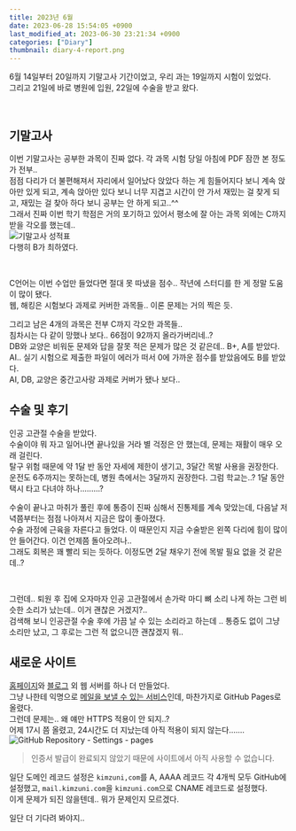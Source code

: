 ```yaml
---
title: 2023년 6월
date: 2023-06-28 15:54:05 +0900
last_modified_at: 2023-06-30 23:21:34 +0900
categories: ["Diary"]
thumbnail: diary-4-report.png
---
```


6월 14일부터 20일까지 기말고사 기간이었고, 우리 과는 19일까지 시험이 있었다.  
그리고 21일에 바로 병원에 입원, 22일에 수술을 받고 왔다.

<br/>

## 기말고사
이번 기말고사는 공부한 과목이 진짜 없다. 각 과목 시험 당일 아침에 PDF 잠깐 본 정도가 전부..  
점점 다리가 더 불편해져서 자리에서 일어났다 앉았다 하는 게 힘들어지다 보니 계속 앉아만 있게 되고,
계속 앉아만 있다 보니 너무 지겹고 시간이 안 가서 재밌는 걸 찾게 되고,
재밌는 걸 찾아 하다 보니 공부는 안 하게 되고..^^  
그래서 진짜 이번 학기 학점은 거의 포기하고 있어서 평소에 잘 아는 과목 외에는 C까지 받을 각오를 했는데..  
![기말고사 성적표](diary-4-report.png)  
다행히 B가 최하였다.

<br/>

C언어는 이번 수업만 들었다면 절대 못 따냈을 점수.. 작년에 스터디를 한 게 정말 도움이 많이 됐다.  
웹, 해킹은 시험보다 과제로 커버한 과목들.. 이론 문제는 거의 찍은 듯.

그리고 남은 4개의 과목은 전부 C까지 각오한 과목들..  
침차시는 다 같이 망했나 보다.. 66점이 92까지 올라가버리네..?  
DB와 교양은 비워둔 문제와 답을 잘못 적은 문제가 많은 것 같은데.. B+, A를 받았다.  
AI.. 실기 시험으로 제출한 파일이 에러가 떠서 0에 가까운 점수를 받았음에도 B를 받았다.  
AI, DB, 교양은 중간고사랑 과제로 커버가 됐나 보다..

## 수술 및 후기
인공 고관절 수술을 받았다.  
수술이야 뭐 자고 일어나면 끝나있을 거라 별 걱정은 안 했는데, 문제는 재활이 매우 오래 걸린다.  
탈구 위험 때문에 약 1달 반 동안 자세에 제한이 생기고, 3달간 목발 사용을 권장한다.  
운전도 6주까지는 못하는데, 병원 측에서는 3달까지 권장한다. 그럼 학교는..? 1달 동안 택시 타고 다녀야 하나.........?

수술이 끝나고 마취가 풀린 후에 통증이 진짜 심해서 진통제를 계속 맞았는데, 다음날 저녁쯤부터는 점점 나아져서 지금은 많이 좋아졌다.  
수술 과정에 근육을 자른다고 들었다. 이 때문인지 지금 수술받은 왼쪽 다리에 힘이 많이 안 들어간다. 이건 언제쯤 돌아오려나..  
그래도 회복은 꽤 빨리 되는 듯하다. 이정도면 2달 채우기 전에 목발 필요 없을 것 같은데..?

<br/>

그런데.. 퇴원 후 집에 오자마자 인공 고관절에서 손가락 마디 뼈 소리 나게 하는 그런 비슷한 소리가 났는데.. 이거 괜찮은 거겠지?..  
검색해 보니 인공관절 수술 후에 가끔 날 수 있는 소리라고 하는데 .. 통증도 없이 그냥 소리만 났고, 그 후로는 그런 적 없으니깐 괜찮겠지 뭐..

## 새로운 사이트
[홈페이지](https://kimzuni.com)와 [블로그](https://zuni.kim) 외 웹 서버를 하나 더 만들었다.  
그냥 나한테 익명으로 [메일을 보낼 수 있는 서비스](http://mail.kimmzuni.com)인데, 마찬가지로 GitHub Pages로 올렸다.  
그런데 문제는.. 왜 얘만 HTTPS 적용이 안 되지..?  
어제 17시 쯤 올렸고, 24시간도 더 지났는데 아직 적용이 되지 않는다.......  
![GitHub Repository - Settings - pages](diary-4-github-pages.png)

> 인증서 발급이 완료되지 않았기 때문에 사이트에서 아직 사용할 수 없습니다.

일단 도메인 레코드 설정은 `kimzuni,com`를 A, AAAA 레코드 각 4개씩 모두 GitHub에 설정했고, `mail.kimzuni.com`을 `kimzuni.com`으로 CNAME 레코드로 설정했다.  
이게 문제가 되진 않을텐데.. 뭐가 문제인지 모르겠다.

일단 더 기다려 봐야지..

